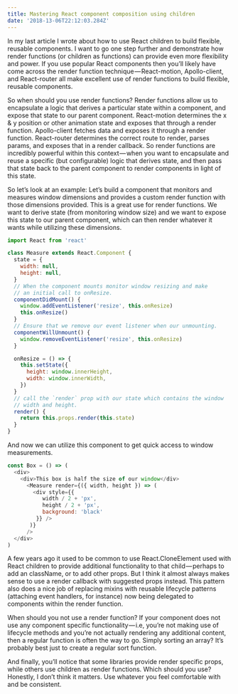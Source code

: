 ```yaml
---
title: Mastering React component composition using children
date: '2018-13-06T22:12:03.284Z'
---
```


In my last article I wrote about how to use React children to build flexible, reusable components. I want to go one step further and demonstrate how render functions (or children as functions) can provide even more flexibility and power. If you use popular React components then you’ll likely have come across the render function technique — React-motion, Apollo-client, and React-router all make excellent use of render functions to build flexible, reusable components.

So when should you use render functions? Render functions allow us to encapsulate a logic that derives a particular state within a component, and expose that state to our parent component. React-motion determines the x & y position or other animation state and exposes that through a render function. Apollo-client fetches data and exposes it through a render function. React-router determines the correct route to render, parses params, and exposes that in a render callback. So render functions are incredibly powerful within this context — when you want to encapsulate and reuse a specific (but configurable) logic that derives state, and then pass that state back to the parent component to render components in light of this state.

So let’s look at an example: Let’s build a component that monitors and measures window dimensions and provides a custom render function with those dimensions provided. This is a great use for render functions. We want to derive state (from monitoring window size) and we want to expose this state to our parent component, which can then render whatever it wants while utilizing these dimensions.

```javascript
import React from 'react'

class Measure extends React.Component {
  state = {
    width: null,
    height: null,
  }
  // When the component mounts monitor window resizing and make
  // an initial call to onResize.
  componentDidMount() {
    window.addEventListener('resize', this.onResize)
    this.onResize()
  }
  // Ensure that we remove our event listener when our unmounting.
  componentWillUnmount() {
    window.removeEventListener('resize', this.onResize)
  }

  onResize = () => {
    this.setState({
      height: window.innerHeight,
      width: window.innerWidth,
    })
  }
  // call the `render` prop with our state which contains the window
  // width and height.
  render() {
    return this.props.render(this.state)
  }
}
```

And now we can utilize this component to get quick access to window measurements.

```javascript
const Box = () => (
  <div>
    <div>This box is half the size of our window</div>
      <Measure render={({ width, height }) => (
        <div style={{
           width / 2 + 'px',
           height / 2 + 'px',
           background: 'black'
         }} />
       )}
      />
  </div>
)
```

A few years ago it used to be common to use React.CloneElement used with React children to provide additional functionality to that child — perhaps to add an className, or to add other props. But I think it almost always makes sense to use a render callback with suggested props instead. This pattern also does a nice job of replacing mixins with reusable lifecycle patterns (attaching event handlers, for instance) now being delegated to components within the render function.

When should you not use a render function? If your component does not use any component specific functionality — i.e, you’re not making use of lifecycle methods and you’re not actually rendering any additional content, then a regular function is often the way to go. Simply sorting an array? It’s probably best just to create a regular sort function.

And finally, you’ll notice that some libraries provide render specific props, while others use children as render functions. Which should you use? Honestly, I don’t think it matters. Use whatever you feel comfortable with and be consistent.
